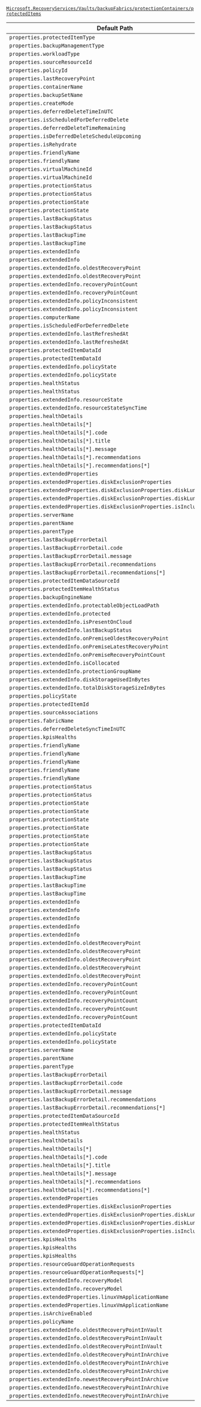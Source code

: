 [`Microsoft.RecoveryServices/Vaults/backupFabrics/protectionContainers/protectedItems`](https://docs.microsoft.com/en-us/azure/templates/microsoft.recoveryservices/vaults/backupfabrics/protectioncontainers/protecteditems)

| Default Path | Alias |
|---|---|
| `properties.protectedItemType` | `Microsoft.RecoveryServices/Vaults/backupFabrics/protectionContainers/protectedItems/protectedItemType` |
| `properties.backupManagementType` | `Microsoft.RecoveryServices/Vaults/backupFabrics/protectionContainers/protectedItems/backupManagementType` |
| `properties.workloadType` | `Microsoft.RecoveryServices/Vaults/backupFabrics/protectionContainers/protectedItems/workloadType` |
| `properties.sourceResourceId` | `Microsoft.RecoveryServices/Vaults/backupFabrics/protectionContainers/protectedItems/sourceResourceId` |
| `properties.policyId` | `Microsoft.RecoveryServices/Vaults/backupFabrics/protectionContainers/protectedItems/policyId` |
| `properties.lastRecoveryPoint` | `Microsoft.RecoveryServices/Vaults/backupFabrics/protectionContainers/protectedItems/lastRecoveryPoint` |
| `properties.containerName` | `Microsoft.RecoveryServices/Vaults/backupFabrics/protectionContainers/protectedItems/containerName` |
| `properties.backupSetName` | `Microsoft.RecoveryServices/Vaults/backupFabrics/protectionContainers/protectedItems/backupSetName` |
| `properties.createMode` | `Microsoft.RecoveryServices/Vaults/backupFabrics/protectionContainers/protectedItems/createMode` |
| `properties.deferredDeleteTimeInUTC` | `Microsoft.RecoveryServices/Vaults/backupFabrics/protectionContainers/protectedItems/deferredDeleteTimeInUTC` |
| `properties.isScheduledForDeferredDelete` | `Microsoft.RecoveryServices/Vaults/backupFabrics/protectionContainers/protectedItems/isScheduledForDeferredDelete` |
| `properties.deferredDeleteTimeRemaining` | `Microsoft.RecoveryServices/Vaults/backupFabrics/protectionContainers/protectedItems/deferredDeleteTimeRemaining` |
| `properties.isDeferredDeleteScheduleUpcoming` | `Microsoft.RecoveryServices/Vaults/backupFabrics/protectionContainers/protectedItems/isDeferredDeleteScheduleUpcoming` |
| `properties.isRehydrate` | `Microsoft.RecoveryServices/Vaults/backupFabrics/protectionContainers/protectedItems/isRehydrate` |
| `properties.friendlyName` | `Microsoft.RecoveryServices/vaults/backupFabrics/protectionContainers/protectedItems/AzureIaaSVMProtectedItem.friendlyName` |
| `properties.friendlyName` | `Microsoft.RecoveryServices/vaults/backupFabrics/protectionContainers/protectedItems/AzureFileShareProtectedItem.friendlyName` |
| `properties.virtualMachineId` | `Microsoft.RecoveryServices/vaults/backupFabrics/protectionContainers/protectedItems/AzureIaaSVMProtectedItem.virtualMachineId` |
| `properties.virtualMachineId` | `Microsoft.RecoveryServices/vaults/backupFabrics/protectionContainers/protectedItems/virtualMachineId` |
| `properties.protectionStatus` | `Microsoft.RecoveryServices/vaults/backupFabrics/protectionContainers/protectedItems/AzureIaaSVMProtectedItem.protectionStatus` |
| `properties.protectionStatus` | `Microsoft.RecoveryServices/vaults/backupFabrics/protectionContainers/protectedItems/AzureFileShareProtectedItem.protectionStatus` |
| `properties.protectionState` | `Microsoft.RecoveryServices/vaults/backupFabrics/protectionContainers/protectedItems/AzureIaaSVMProtectedItem.protectionState` |
| `properties.protectionState` | `Microsoft.RecoveryServices/vaults/backupFabrics/protectionContainers/protectedItems/AzureFileShareProtectedItem.protectionState` |
| `properties.lastBackupStatus` | `Microsoft.RecoveryServices/vaults/backupFabrics/protectionContainers/protectedItems/AzureIaaSVMProtectedItem.lastBackupStatus` |
| `properties.lastBackupStatus` | `Microsoft.RecoveryServices/vaults/backupFabrics/protectionContainers/protectedItems/AzureFileShareProtectedItem.lastBackupStatus` |
| `properties.lastBackupTime` | `Microsoft.RecoveryServices/vaults/backupFabrics/protectionContainers/protectedItems/AzureIaaSVMProtectedItem.lastBackupTime` |
| `properties.lastBackupTime` | `Microsoft.RecoveryServices/vaults/backupFabrics/protectionContainers/protectedItems/AzureFileShareProtectedItem.lastBackupTime` |
| `properties.extendedInfo` | `Microsoft.RecoveryServices/vaults/backupFabrics/protectionContainers/protectedItems/AzureIaaSVMProtectedItem.extendedInfo` |
| `properties.extendedInfo` | `Microsoft.RecoveryServices/vaults/backupFabrics/protectionContainers/protectedItems/AzureFileShareProtectedItem.extendedInfo` |
| `properties.extendedInfo.oldestRecoveryPoint` | `Microsoft.RecoveryServices/vaults/backupFabrics/protectionContainers/protectedItems/AzureIaaSVMProtectedItem.extendedInfo.oldestRecoveryPoint` |
| `properties.extendedInfo.oldestRecoveryPoint` | `Microsoft.RecoveryServices/vaults/backupFabrics/protectionContainers/protectedItems/AzureFileShareProtectedItem.extendedInfo.oldestRecoveryPoint` |
| `properties.extendedInfo.recoveryPointCount` | `Microsoft.RecoveryServices/vaults/backupFabrics/protectionContainers/protectedItems/AzureIaaSVMProtectedItem.extendedInfo.recoveryPointCount` |
| `properties.extendedInfo.recoveryPointCount` | `Microsoft.RecoveryServices/vaults/backupFabrics/protectionContainers/protectedItems/AzureFileShareProtectedItem.extendedInfo.recoveryPointCount` |
| `properties.extendedInfo.policyInconsistent` | `Microsoft.RecoveryServices/vaults/backupFabrics/protectionContainers/protectedItems/AzureIaaSVMProtectedItem.extendedInfo.policyInconsistent` |
| `properties.extendedInfo.policyInconsistent` | `Microsoft.RecoveryServices/vaults/backupFabrics/protectionContainers/protectedItems/extendedInfo.policyInconsistent` |
| `properties.computerName` | `Microsoft.RecoveryServices/vaults/backupFabrics/protectionContainers/protectedItems/MabFileFolderProtectedItem.computerName` |
| `properties.isScheduledForDeferredDelete` | `Microsoft.RecoveryServices/vaults/backupFabrics/protectionContainers/protectedItems/MabFileFolderProtectedItem.isScheduledForDeferredDelete` |
| `properties.extendedInfo.lastRefreshedAt` | `Microsoft.RecoveryServices/vaults/backupFabrics/protectionContainers/protectedItems/MabFileFolderProtectedItem.extendedInfo.lastRefreshedAt` |
| `properties.extendedInfo.lastRefreshedAt` | `Microsoft.RecoveryServices/vaults/backupFabrics/protectionContainers/protectedItems/DPMProtectedItem.extendedInfo.lastRefreshedAt` |
| `properties.protectedItemDataId` | `Microsoft.RecoveryServices/vaults/backupFabrics/protectionContainers/protectedItems/Microsoft-Sql-servers-databases.protectedItemDataId` |
| `properties.protectedItemDataId` | `Microsoft.RecoveryServices/vaults/backupFabrics/protectionContainers/protectedItems/protectedItemDataId` |
| `properties.extendedInfo.policyState` | `Microsoft.RecoveryServices/vaults/backupFabrics/protectionContainers/protectedItems/Microsoft-Sql-servers-databases.extendedInfo.policyState` |
| `properties.extendedInfo.policyState` | `Microsoft.RecoveryServices/vaults/backupFabrics/protectionContainers/protectedItems/AzureFileShareProtectedItem.extendedInfo.policyState` |
| `properties.healthStatus` | `Microsoft.RecoveryServices/vaults/backupFabrics/protectionContainers/protectedItems/AzureFileShareProtectedItem.healthStatus` |
| `properties.healthStatus` | `Microsoft.RecoveryServices/vaults/backupFabrics/protectionContainers/protectedItems/healthStatus` |
| `properties.extendedInfo.resourceState` | `Microsoft.RecoveryServices/vaults/backupFabrics/protectionContainers/protectedItems/AzureFileShareProtectedItem.extendedInfo.resourceState` |
| `properties.extendedInfo.resourceStateSyncTime` | `Microsoft.RecoveryServices/vaults/backupFabrics/protectionContainers/protectedItems/AzureFileShareProtectedItem.extendedInfo.resourceStateSyncTime` |
| `properties.healthDetails` | `Microsoft.RecoveryServices/vaults/backupFabrics/protectionContainers/protectedItems/healthDetails` |
| `properties.healthDetails[*]` | `Microsoft.RecoveryServices/vaults/backupFabrics/protectionContainers/protectedItems/healthDetails[*]` |
| `properties.healthDetails[*].code` | `Microsoft.RecoveryServices/vaults/backupFabrics/protectionContainers/protectedItems/healthDetails[*].code` |
| `properties.healthDetails[*].title` | `Microsoft.RecoveryServices/vaults/backupFabrics/protectionContainers/protectedItems/healthDetails[*].title` |
| `properties.healthDetails[*].message` | `Microsoft.RecoveryServices/vaults/backupFabrics/protectionContainers/protectedItems/healthDetails[*].message` |
| `properties.healthDetails[*].recommendations` | `Microsoft.RecoveryServices/vaults/backupFabrics/protectionContainers/protectedItems/healthDetails[*].recommendations` |
| `properties.healthDetails[*].recommendations[*]` | `Microsoft.RecoveryServices/vaults/backupFabrics/protectionContainers/protectedItems/healthDetails[*].recommendations[*]` |
| `properties.extendedProperties` | `Microsoft.RecoveryServices/vaults/backupFabrics/protectionContainers/protectedItems/extendedProperties` |
| `properties.extendedProperties.diskExclusionProperties` | `Microsoft.RecoveryServices/vaults/backupFabrics/protectionContainers/protectedItems/extendedProperties.diskExclusionProperties` |
| `properties.extendedProperties.diskExclusionProperties.diskLunList` | `Microsoft.RecoveryServices/vaults/backupFabrics/protectionContainers/protectedItems/extendedProperties.diskExclusionProperties.diskLunList` |
| `properties.extendedProperties.diskExclusionProperties.diskLunList[*]` | `Microsoft.RecoveryServices/vaults/backupFabrics/protectionContainers/protectedItems/extendedProperties.diskExclusionProperties.diskLunList[*]` |
| `properties.extendedProperties.diskExclusionProperties.isInclusionList` | `Microsoft.RecoveryServices/vaults/backupFabrics/protectionContainers/protectedItems/extendedProperties.diskExclusionProperties.isInclusionList` |
| `properties.serverName` | `Microsoft.RecoveryServices/vaults/backupFabrics/protectionContainers/protectedItems/AzureVmWorkloadProtectedItem.serverName` |
| `properties.parentName` | `Microsoft.RecoveryServices/vaults/backupFabrics/protectionContainers/protectedItems/AzureVmWorkloadProtectedItem.parentName` |
| `properties.parentType` | `Microsoft.RecoveryServices/vaults/backupFabrics/protectionContainers/protectedItems/AzureVmWorkloadProtectedItem.parentType` |
| `properties.lastBackupErrorDetail` | `Microsoft.RecoveryServices/vaults/backupFabrics/protectionContainers/protectedItems/AzureVmWorkloadProtectedItem.lastBackupErrorDetail` |
| `properties.lastBackupErrorDetail.code` | `Microsoft.RecoveryServices/vaults/backupFabrics/protectionContainers/protectedItems/AzureVmWorkloadProtectedItem.lastBackupErrorDetail.code` |
| `properties.lastBackupErrorDetail.message` | `Microsoft.RecoveryServices/vaults/backupFabrics/protectionContainers/protectedItems/AzureVmWorkloadProtectedItem.lastBackupErrorDetail.message` |
| `properties.lastBackupErrorDetail.recommendations` | `Microsoft.RecoveryServices/vaults/backupFabrics/protectionContainers/protectedItems/AzureVmWorkloadProtectedItem.lastBackupErrorDetail.recommendations` |
| `properties.lastBackupErrorDetail.recommendations[*]` | `Microsoft.RecoveryServices/vaults/backupFabrics/protectionContainers/protectedItems/AzureVmWorkloadProtectedItem.lastBackupErrorDetail.recommendations[*]` |
| `properties.protectedItemDataSourceId` | `Microsoft.RecoveryServices/vaults/backupFabrics/protectionContainers/protectedItems/AzureVmWorkloadProtectedItem.protectedItemDataSourceId` |
| `properties.protectedItemHealthStatus` | `Microsoft.RecoveryServices/vaults/backupFabrics/protectionContainers/protectedItems/AzureVmWorkloadProtectedItem.protectedItemHealthStatus` |
| `properties.backupEngineName` | `Microsoft.RecoveryServices/vaults/backupFabrics/protectionContainers/protectedItems/DPMProtectedItem.backupEngineName` |
| `properties.extendedInfo.protectableObjectLoadPath` | `Microsoft.RecoveryServices/vaults/backupFabrics/protectionContainers/protectedItems/DPMProtectedItem.extendedInfo.protectableObjectLoadPath` |
| `properties.extendedInfo.protected` | `Microsoft.RecoveryServices/vaults/backupFabrics/protectionContainers/protectedItems/DPMProtectedItem.extendedInfo.protected` |
| `properties.extendedInfo.isPresentOnCloud` | `Microsoft.RecoveryServices/vaults/backupFabrics/protectionContainers/protectedItems/DPMProtectedItem.extendedInfo.isPresentOnCloud` |
| `properties.extendedInfo.lastBackupStatus` | `Microsoft.RecoveryServices/vaults/backupFabrics/protectionContainers/protectedItems/DPMProtectedItem.extendedInfo.lastBackupStatus` |
| `properties.extendedInfo.onPremiseOldestRecoveryPoint` | `Microsoft.RecoveryServices/vaults/backupFabrics/protectionContainers/protectedItems/DPMProtectedItem.extendedInfo.onPremiseOldestRecoveryPoint` |
| `properties.extendedInfo.onPremiseLatestRecoveryPoint` | `Microsoft.RecoveryServices/vaults/backupFabrics/protectionContainers/protectedItems/DPMProtectedItem.extendedInfo.onPremiseLatestRecoveryPoint` |
| `properties.extendedInfo.onPremiseRecoveryPointCount` | `Microsoft.RecoveryServices/vaults/backupFabrics/protectionContainers/protectedItems/DPMProtectedItem.extendedInfo.onPremiseRecoveryPointCount` |
| `properties.extendedInfo.isCollocated` | `Microsoft.RecoveryServices/vaults/backupFabrics/protectionContainers/protectedItems/DPMProtectedItem.extendedInfo.isCollocated` |
| `properties.extendedInfo.protectionGroupName` | `Microsoft.RecoveryServices/vaults/backupFabrics/protectionContainers/protectedItems/DPMProtectedItem.extendedInfo.protectionGroupName` |
| `properties.extendedInfo.diskStorageUsedInBytes` | `Microsoft.RecoveryServices/vaults/backupFabrics/protectionContainers/protectedItems/DPMProtectedItem.extendedInfo.diskStorageUsedInBytes` |
| `properties.extendedInfo.totalDiskStorageSizeInBytes` | `Microsoft.RecoveryServices/vaults/backupFabrics/protectionContainers/protectedItems/DPMProtectedItem.extendedInfo.totalDiskStorageSizeInBytes` |
| `properties.policyState` | `Microsoft.RecoveryServices/vaults/backupFabrics/protectionContainers/protectedItems/GenericProtectedItem.policyState` |
| `properties.protectedItemId` | `Microsoft.RecoveryServices/vaults/backupFabrics/protectionContainers/protectedItems/GenericProtectedItem.protectedItemId` |
| `properties.sourceAssociations` | `Microsoft.RecoveryServices/vaults/backupFabrics/protectionContainers/protectedItems/GenericProtectedItem.sourceAssociations` |
| `properties.fabricName` | `Microsoft.RecoveryServices/vaults/backupFabrics/protectionContainers/protectedItems/GenericProtectedItem.fabricName` |
| `properties.deferredDeleteSyncTimeInUTC` | `Microsoft.RecoveryServices/vaults/backupFabrics/protectionContainers/protectedItems/MabFileFolderProtectedItem.deferredDeleteSyncTimeInUTC` |
| `properties.kpisHealths` | `Microsoft.RecoveryServices/vaults/backupFabrics/protectionContainers/protectedItems/AzureFileShareProtectedItem.kpisHealths` |
| `properties.friendlyName` | `Microsoft.RecoveryServices/vaults/backupFabrics/protectionContainers/protectedItems/friendlyName` |
| `properties.friendlyName` | `Microsoft.RecoveryServices/vaults/backupFabrics/protectionContainers/protectedItems/MabFileFolderProtectedItem.friendlyName` |
| `properties.friendlyName` | `Microsoft.RecoveryServices/vaults/backupFabrics/protectionContainers/protectedItems/GenericProtectedItem.friendlyName` |
| `properties.friendlyName` | `Microsoft.RecoveryServices/vaults/backupFabrics/protectionContainers/protectedItems/DPMProtectedItem.friendlyName` |
| `properties.friendlyName` | `Microsoft.RecoveryServices/vaults/backupFabrics/protectionContainers/protectedItems/AzureVmWorkloadProtectedItem.friendlyName` |
| `properties.protectionStatus` | `Microsoft.RecoveryServices/vaults/backupFabrics/protectionContainers/protectedItems/protectionStatus` |
| `properties.protectionStatus` | `Microsoft.RecoveryServices/vaults/backupFabrics/protectionContainers/protectedItems/AzureVmWorkloadProtectedItem.protectionStatus` |
| `properties.protectionState` | `Microsoft.RecoveryServices/vaults/backupFabrics/protectionContainers/protectedItems/protectionState` |
| `properties.protectionState` | `Microsoft.RecoveryServices/vaults/backupFabrics/protectionContainers/protectedItems/Microsoft-Sql-servers-databases.protectionState` |
| `properties.protectionState` | `Microsoft.RecoveryServices/vaults/backupFabrics/protectionContainers/protectedItems/MabFileFolderProtectedItem.protectionState` |
| `properties.protectionState` | `Microsoft.RecoveryServices/vaults/backupFabrics/protectionContainers/protectedItems/GenericProtectedItem.protectionState` |
| `properties.protectionState` | `Microsoft.RecoveryServices/vaults/backupFabrics/protectionContainers/protectedItems/DPMProtectedItem.protectionState` |
| `properties.protectionState` | `Microsoft.RecoveryServices/vaults/backupFabrics/protectionContainers/protectedItems/AzureVmWorkloadProtectedItem.protectionState` |
| `properties.lastBackupStatus` | `Microsoft.RecoveryServices/vaults/backupFabrics/protectionContainers/protectedItems/lastBackupStatus` |
| `properties.lastBackupStatus` | `Microsoft.RecoveryServices/vaults/backupFabrics/protectionContainers/protectedItems/MabFileFolderProtectedItem.lastBackupStatus` |
| `properties.lastBackupStatus` | `Microsoft.RecoveryServices/vaults/backupFabrics/protectionContainers/protectedItems/AzureVmWorkloadProtectedItem.lastBackupStatus` |
| `properties.lastBackupTime` | `Microsoft.RecoveryServices/vaults/backupFabrics/protectionContainers/protectedItems/lastBackupTime` |
| `properties.lastBackupTime` | `Microsoft.RecoveryServices/vaults/backupFabrics/protectionContainers/protectedItems/MabFileFolderProtectedItem.lastBackupTime` |
| `properties.lastBackupTime` | `Microsoft.RecoveryServices/vaults/backupFabrics/protectionContainers/protectedItems/AzureVmWorkloadProtectedItem.lastBackupTime` |
| `properties.extendedInfo` | `Microsoft.RecoveryServices/vaults/backupFabrics/protectionContainers/protectedItems/extendedInfo` |
| `properties.extendedInfo` | `Microsoft.RecoveryServices/vaults/backupFabrics/protectionContainers/protectedItems/Microsoft-Sql-servers-databases.extendedInfo` |
| `properties.extendedInfo` | `Microsoft.RecoveryServices/vaults/backupFabrics/protectionContainers/protectedItems/MabFileFolderProtectedItem.extendedInfo` |
| `properties.extendedInfo` | `Microsoft.RecoveryServices/vaults/backupFabrics/protectionContainers/protectedItems/DPMProtectedItem.extendedInfo` |
| `properties.extendedInfo` | `Microsoft.RecoveryServices/vaults/backupFabrics/protectionContainers/protectedItems/AzureVmWorkloadProtectedItem.extendedInfo` |
| `properties.extendedInfo.oldestRecoveryPoint` | `Microsoft.RecoveryServices/vaults/backupFabrics/protectionContainers/protectedItems/extendedInfo.oldestRecoveryPoint` |
| `properties.extendedInfo.oldestRecoveryPoint` | `Microsoft.RecoveryServices/vaults/backupFabrics/protectionContainers/protectedItems/Microsoft-Sql-servers-databases.extendedInfo.oldestRecoveryPoint` |
| `properties.extendedInfo.oldestRecoveryPoint` | `Microsoft.RecoveryServices/vaults/backupFabrics/protectionContainers/protectedItems/MabFileFolderProtectedItem.extendedInfo.oldestRecoveryPoint` |
| `properties.extendedInfo.oldestRecoveryPoint` | `Microsoft.RecoveryServices/vaults/backupFabrics/protectionContainers/protectedItems/DPMProtectedItem.extendedInfo.oldestRecoveryPoint` |
| `properties.extendedInfo.oldestRecoveryPoint` | `Microsoft.RecoveryServices/vaults/backupFabrics/protectionContainers/protectedItems/AzureVmWorkloadProtectedItem.extendedInfo.oldestRecoveryPoint` |
| `properties.extendedInfo.recoveryPointCount` | `Microsoft.RecoveryServices/vaults/backupFabrics/protectionContainers/protectedItems/extendedInfo.recoveryPointCount` |
| `properties.extendedInfo.recoveryPointCount` | `Microsoft.RecoveryServices/vaults/backupFabrics/protectionContainers/protectedItems/Microsoft-Sql-servers-databases.extendedInfo.recoveryPointCount` |
| `properties.extendedInfo.recoveryPointCount` | `Microsoft.RecoveryServices/vaults/backupFabrics/protectionContainers/protectedItems/MabFileFolderProtectedItem.extendedInfo.recoveryPointCount` |
| `properties.extendedInfo.recoveryPointCount` | `Microsoft.RecoveryServices/vaults/backupFabrics/protectionContainers/protectedItems/DPMProtectedItem.extendedInfo.recoveryPointCount` |
| `properties.extendedInfo.recoveryPointCount` | `Microsoft.RecoveryServices/vaults/backupFabrics/protectionContainers/protectedItems/AzureVmWorkloadProtectedItem.extendedInfo.recoveryPointCount` |
| `properties.protectedItemDataId` | `Microsoft.RecoveryServices/vaults/backupFabrics/protectionContainers/protectedItems/AzureIaaSVMProtectedItem.protectedItemDataId` |
| `properties.extendedInfo.policyState` | `Microsoft.RecoveryServices/vaults/backupFabrics/protectionContainers/protectedItems/extendedInfo.policyState` |
| `properties.extendedInfo.policyState` | `Microsoft.RecoveryServices/vaults/backupFabrics/protectionContainers/protectedItems/AzureVmWorkloadProtectedItem.extendedInfo.policyState` |
| `properties.serverName` | `Microsoft.RecoveryServices/vaults/backupFabrics/protectionContainers/protectedItems/serverName` |
| `properties.parentName` | `Microsoft.RecoveryServices/vaults/backupFabrics/protectionContainers/protectedItems/parentName` |
| `properties.parentType` | `Microsoft.RecoveryServices/vaults/backupFabrics/protectionContainers/protectedItems/parentType` |
| `properties.lastBackupErrorDetail` | `Microsoft.RecoveryServices/vaults/backupFabrics/protectionContainers/protectedItems/lastBackupErrorDetail` |
| `properties.lastBackupErrorDetail.code` | `Microsoft.RecoveryServices/vaults/backupFabrics/protectionContainers/protectedItems/lastBackupErrorDetail.code` |
| `properties.lastBackupErrorDetail.message` | `Microsoft.RecoveryServices/vaults/backupFabrics/protectionContainers/protectedItems/lastBackupErrorDetail.message` |
| `properties.lastBackupErrorDetail.recommendations` | `Microsoft.RecoveryServices/vaults/backupFabrics/protectionContainers/protectedItems/lastBackupErrorDetail.recommendations` |
| `properties.lastBackupErrorDetail.recommendations[*]` | `Microsoft.RecoveryServices/vaults/backupFabrics/protectionContainers/protectedItems/lastBackupErrorDetail.recommendations[*]` |
| `properties.protectedItemDataSourceId` | `Microsoft.RecoveryServices/vaults/backupFabrics/protectionContainers/protectedItems/protectedItemDataSourceId` |
| `properties.protectedItemHealthStatus` | `Microsoft.RecoveryServices/vaults/backupFabrics/protectionContainers/protectedItems/protectedItemHealthStatus` |
| `properties.healthStatus` | `Microsoft.RecoveryServices/vaults/backupFabrics/protectionContainers/protectedItems/AzureIaaSVMProtectedItem.healthStatus` |
| `properties.healthDetails` | `Microsoft.RecoveryServices/vaults/backupFabrics/protectionContainers/protectedItems/AzureIaaSVMProtectedItem.healthDetails` |
| `properties.healthDetails[*]` | `Microsoft.RecoveryServices/vaults/backupFabrics/protectionContainers/protectedItems/AzureIaaSVMProtectedItem.healthDetails[*]` |
| `properties.healthDetails[*].code` | `Microsoft.RecoveryServices/vaults/backupFabrics/protectionContainers/protectedItems/AzureIaaSVMProtectedItem.healthDetails[*].code` |
| `properties.healthDetails[*].title` | `Microsoft.RecoveryServices/vaults/backupFabrics/protectionContainers/protectedItems/AzureIaaSVMProtectedItem.healthDetails[*].title` |
| `properties.healthDetails[*].message` | `Microsoft.RecoveryServices/vaults/backupFabrics/protectionContainers/protectedItems/AzureIaaSVMProtectedItem.healthDetails[*].message` |
| `properties.healthDetails[*].recommendations` | `Microsoft.RecoveryServices/vaults/backupFabrics/protectionContainers/protectedItems/AzureIaaSVMProtectedItem.healthDetails[*].recommendations` |
| `properties.healthDetails[*].recommendations[*]` | `Microsoft.RecoveryServices/vaults/backupFabrics/protectionContainers/protectedItems/AzureIaaSVMProtectedItem.healthDetails[*].recommendations[*]` |
| `properties.extendedProperties` | `Microsoft.RecoveryServices/vaults/backupFabrics/protectionContainers/protectedItems/AzureIaaSVMProtectedItem.extendedProperties` |
| `properties.extendedProperties.diskExclusionProperties` | `Microsoft.RecoveryServices/vaults/backupFabrics/protectionContainers/protectedItems/AzureIaaSVMProtectedItem.extendedProperties.diskExclusionProperties` |
| `properties.extendedProperties.diskExclusionProperties.diskLunList` | `Microsoft.RecoveryServices/vaults/backupFabrics/protectionContainers/protectedItems/AzureIaaSVMProtectedItem.extendedProperties.diskExclusionProperties.diskLunList` |
| `properties.extendedProperties.diskExclusionProperties.diskLunList[*]` | `Microsoft.RecoveryServices/vaults/backupFabrics/protectionContainers/protectedItems/AzureIaaSVMProtectedItem.extendedProperties.diskExclusionProperties.diskLunList[*]` |
| `properties.extendedProperties.diskExclusionProperties.isInclusionList` | `Microsoft.RecoveryServices/vaults/backupFabrics/protectionContainers/protectedItems/AzureIaaSVMProtectedItem.extendedProperties.diskExclusionProperties.isInclusionList` |
| `properties.kpisHealths` | `Microsoft.RecoveryServices/vaults/backupFabrics/protectionContainers/protectedItems/kpisHealths` |
| `properties.kpisHealths` | `Microsoft.RecoveryServices/vaults/backupFabrics/protectionContainers/protectedItems/AzureVmWorkloadProtectedItem.kpisHealths` |
| `properties.kpisHealths` | `Microsoft.RecoveryServices/vaults/backupFabrics/protectionContainers/protectedItems/AzureIaaSVMProtectedItem.kpisHealths` |
| `properties.resourceGuardOperationRequests` | `Microsoft.RecoveryServices/vaults/backupFabrics/protectionContainers/protectedItems/resourceGuardOperationRequests` |
| `properties.resourceGuardOperationRequests[*]` | `Microsoft.RecoveryServices/vaults/backupFabrics/protectionContainers/protectedItems/resourceGuardOperationRequests[*]` |
| `properties.extendedInfo.recoveryModel` | `Microsoft.RecoveryServices/vaults/backupFabrics/protectionContainers/protectedItems/extendedInfo.recoveryModel` |
| `properties.extendedInfo.recoveryModel` | `Microsoft.RecoveryServices/vaults/backupFabrics/protectionContainers/protectedItems/AzureVmWorkloadProtectedItem.extendedInfo.recoveryModel` |
| `properties.extendedProperties.linuxVmApplicationName` | `Microsoft.RecoveryServices/vaults/backupFabrics/protectionContainers/protectedItems/AzureIaaSVMProtectedItem.extendedProperties.linuxVmApplicationName` |
| `properties.extendedProperties.linuxVmApplicationName` | `Microsoft.RecoveryServices/vaults/backupFabrics/protectionContainers/protectedItems/extendedProperties.linuxVmApplicationName` |
| `properties.isArchiveEnabled` | `Microsoft.RecoveryServices/vaults/backupFabrics/protectionContainers/protectedItems/isArchiveEnabled` |
| `properties.policyName` | `Microsoft.RecoveryServices/vaults/backupFabrics/protectionContainers/protectedItems/policyName` |
| `properties.extendedInfo.oldestRecoveryPointInVault` | `Microsoft.RecoveryServices/vaults/backupFabrics/protectionContainers/protectedItems/extendedInfo.oldestRecoveryPointInVault` |
| `properties.extendedInfo.oldestRecoveryPointInVault` | `Microsoft.RecoveryServices/vaults/backupFabrics/protectionContainers/protectedItems/AzureVmWorkloadProtectedItem.extendedInfo.oldestRecoveryPointInVault` |
| `properties.extendedInfo.oldestRecoveryPointInVault` | `Microsoft.RecoveryServices/vaults/backupFabrics/protectionContainers/protectedItems/AzureIaaSVMProtectedItem.extendedInfo.oldestRecoveryPointInVault` |
| `properties.extendedInfo.oldestRecoveryPointInArchive` | `Microsoft.RecoveryServices/vaults/backupFabrics/protectionContainers/protectedItems/extendedInfo.oldestRecoveryPointInArchive` |
| `properties.extendedInfo.oldestRecoveryPointInArchive` | `Microsoft.RecoveryServices/vaults/backupFabrics/protectionContainers/protectedItems/AzureVmWorkloadProtectedItem.extendedInfo.oldestRecoveryPointInArchive` |
| `properties.extendedInfo.oldestRecoveryPointInArchive` | `Microsoft.RecoveryServices/vaults/backupFabrics/protectionContainers/protectedItems/AzureIaaSVMProtectedItem.extendedInfo.oldestRecoveryPointInArchive` |
| `properties.extendedInfo.newestRecoveryPointInArchive` | `Microsoft.RecoveryServices/vaults/backupFabrics/protectionContainers/protectedItems/extendedInfo.newestRecoveryPointInArchive` |
| `properties.extendedInfo.newestRecoveryPointInArchive` | `Microsoft.RecoveryServices/vaults/backupFabrics/protectionContainers/protectedItems/AzureVmWorkloadProtectedItem.extendedInfo.newestRecoveryPointInArchive` |
| `properties.extendedInfo.newestRecoveryPointInArchive` | `Microsoft.RecoveryServices/vaults/backupFabrics/protectionContainers/protectedItems/AzureIaaSVMProtectedItem.extendedInfo.newestRecoveryPointInArchive` |

